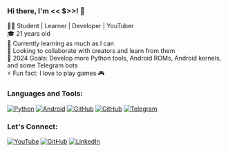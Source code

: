 ### Hi there, I'm << $>>! 👋

👨‍💻 Student | Learner | Developer | YouTuber  
🎓 21 years old  
🌱 Currently learning as much as I can  
🤝 Looking to collaborate with creators and learn from them  
🎯 2024 Goals: Develop more Python tools, Android ROMs, Android kernels, and some Telegram bots  
⚡ Fun fact: I love to play games 🎮  

### Languages and Tools:

[![Python](https://img.shields.io/badge/-Python-3776AB?style=flat&logo=python&logoColor=white)](https://www.python.org/)
[![Android](https://img.shields.io/badge/-Android-3DDC84?style=flat&logo=android&logoColor=white)](https://www.android.com/)
[![GitHub](https://img.shields.io/badge/-GitHub-181717?style=flat&logo=github&logoColor=white)](https://github.com/darsaliq00)
[![GitHub](https://img.shields.io/badge/-GitHub-181717?style=flat&logo=github&logoColor=white)](https://github.com/darsaliq1)
[![Telegram](https://img.shields.io/badge/-Telegram-2CA5E0?style=flat&logo=telegram&logoColor=white)](https://telegram.org/)

### Let's Connect:

[![YouTube](https://img.shields.io/badge/-YouTube-FF0000?style=flat&logo=youtube&logoColor=white)](https://www.youtube.com/channel/UC_QmXwVmOBG5y3fwv7hsDlg)
[![GitHub](https://img.shields.io/badge/-GitHub-181717?style=flat&logo=github&logoColor=white)](https://github.com/darsaliq00)
[![LinkedIn](https://img.shields.io/badge/-LinkedIn-0077B5?style=flat&logo=linkedin&logoColor=white)](https://www.linkedin.com/in/darsaliq00/)
